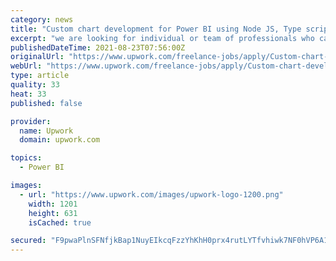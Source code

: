 ```yaml
---
category: news
title: "Custom chart development for Power BI using Node JS, Type script or D3 library"
excerpt: "we are looking for individual or team of professionals who can develop custom charts for Power BI using Node JS, Type script or D3 library.we have requirement of set of charts. Developer will have responsibility to make sure collaboration happen with Power ..."
publishedDateTime: 2021-08-23T07:56:00Z
originalUrl: "https://www.upwork.com/freelance-jobs/apply/Custom-chart-development-for-Power-using-Node-Type-script-library_~01e081fdb5d5a28b54/"
webUrl: "https://www.upwork.com/freelance-jobs/apply/Custom-chart-development-for-Power-using-Node-Type-script-library_~01e081fdb5d5a28b54/"
type: article
quality: 33
heat: 33
published: false

provider:
  name: Upwork
  domain: upwork.com

topics:
  - Power BI

images:
  - url: "https://www.upwork.com/images/upwork-logo-1200.png"
    width: 1201
    height: 631
    isCached: true

secured: "F9pwaPlnSFNfjkBap1NuyEIkcqFzzYhKhH0prx4rutLYTfvhiwk7NF0hVP6A19fI9p3umG+dOqcgE2dOwmQi+ocaAvb4ZoZPdK4R7hoD8eeymIq+dU2ofzYEIChgJBIjQRZN11fyeejKyUUqgf6syBGlMTab+MDAQvJqrHTtLJZyahpNAGJmER73z9WJsBQXXM5AJ0NW/hjIqqKc1oyLJDtTayRqNOdIkrZRWWscofVNgqFnJDuVrXAyHMMFidMURkqLxnyqtK9wuLIyu51rbkviNRLqlD+Q4bS9ADO63Ux3ww2kQ7fop3a0eyMpEk2MFYp+D+sMQujdBfixOUkZLGM6kCIdPgwrOWaIfjTsPK0=;aFkUH1VnmxFF90KK7RZ8KA=="
---
```


